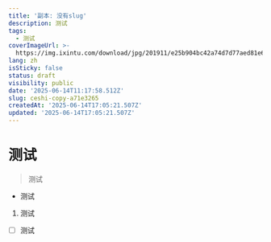 ```yaml
---
title: '副本: 没有slug'
description: 测试
tags:
  - 测试
coverImageUrl: >-
  https://img.ixintu.com/download/jpg/201911/e25b904bc42a74d7d77aed81e66d772c.jpg
lang: zh
isSticky: false
status: draft
visibility: public
date: '2025-06-14T11:17:58.512Z'
slug: ceshi-copy-a71e3265
createdAt: '2025-06-14T17:05:21.507Z'
updated: '2025-06-14T17:05:21.507Z'
---
```

# 测试
> 测试
- 测试
1. 测试
- [ ]  测试
      
